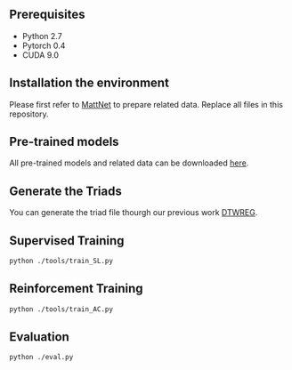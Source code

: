 ## Prerequisites

* Python 2.7
* Pytorch 0.4
* CUDA 9.0

## Installation the environment

Please first refer to [MattNet](https://github.com/insomnia94/MAttNet) to prepare related data. Replace all files in this repository.

## Pre-trained models
All pre-trained models and related data can be downloaded [here](https://drive.google.com/drive/folders/16j1X5ldVeAxgU71pvXtW-yv6B2ABI8y5?usp=sharing). 

## Generate the Triads
You can generate the triad file thourgh our previous work [DTWREG](https://github.com/insomnia94/DTWREG).

## Supervised Training

```bash
python ./tools/train_SL.py
```

## Reinforcement Training

```bash
python ./tools/train_AC.py
```
## Evaluation

```bash
python ./eval.py
```
